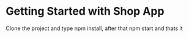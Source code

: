 # Getting Started with Shop App

Clone the project and type npm install, after that npm start and thats it
